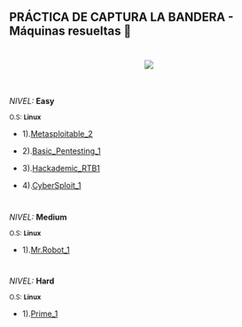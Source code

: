 ## PRÁCTICA DE CAPTURA LA BANDERA - Máquinas resueltas 🚩


<h1 align="center"><img src="https://user-images.githubusercontent.com/75953873/173473382-ea5151d3-ed8f-49b9-9de7-87ba975e15e6.png"></h1>

</br>

*NIVEL:* **Easy**

<sub>O.S: **Linux**</sub>

- 1).<a href="https://github.com/R3LI4NT/ctf-retos/blob/main/1-%20Maquinas-Easy/Metasploitable_2.md" target="_blank">Metasploitable_2</a>

- 2).<a href="https://github.com/R3LI4NT/ctf-retos/blob/main/1-%20Maquinas-Easy/Basic_Pentesting_1.md" target="_blank">Basic_Pentesting_1</a>

- 3).<a href="https://github.com/R3LI4NT/ctf-retos/blob/main/1-%20Maquinas-Easy/Hackademic_RTB1.md" target="_blank">Hackademic_RTB1</a>

- 4).<a href="https://github.com/R3LI4NT/ctf-retos/blob/main/1-%20Maquinas-Easy/CyberSploit_1.md" target="_blank">CyberSploit_1</a>


<h1 align="center"></h1>

*NIVEL:* **Medium**

<sub>O.S: **Linux**</sub>

- 1).<a href="https://github.com/R3LI4NT/ctf-retos/blob/main/2-%20Maquinas-Medium/Mr.Robot_1.md" target="_blank">Mr.Robot_1</a>

<h1 align="center"></h1>

*NIVEL:* **Hard**

<sub>O.S: **Linux**</sub>

- 1).<a href="https://github.com/R3LI4NT/ctf-retos/blob/main/3-%20Maquinas-Hard/Prime_1.md" target="_blank">Prime_1</a>
